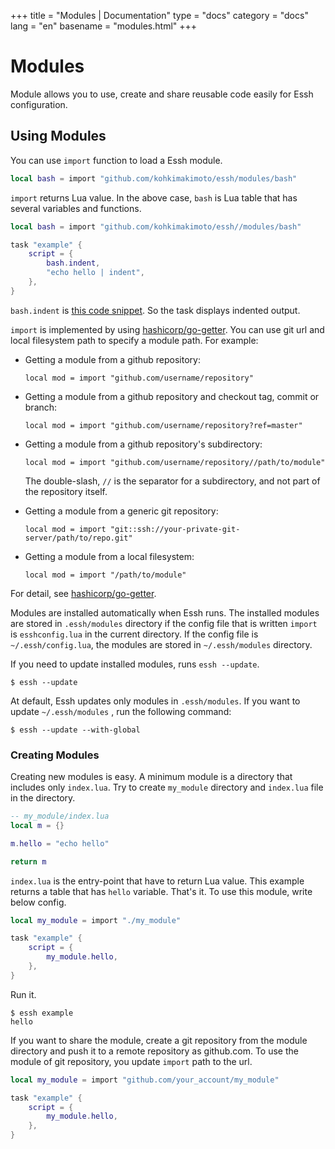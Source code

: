 +++
title = "Modules | Documentation"
type = "docs"
category = "docs"
lang = "en"
basename = "modules.html"
+++

# Modules

Module allows you to use, create and share reusable code easily for Essh configuration.

## Using Modules

You can use `import` function to load a Essh module.

~~~lua
local bash = import "github.com/kohkimakimoto/essh/modules/bash"
~~~

`import` returns Lua value. In the above case, `bash` is Lua table that has several variables and functions.

~~~lua
local bash = import "github.com/kohkimakimoto/essh//modules/bash"

task "example" {
    script = {
        bash.indent,
        "echo hello | indent",
    },
}
~~~

`bash.indent` is [this code snippet](https://github.com/kohkimakimoto/essh/blob/master/modules%2Fbash%2Findex.lua#L3-L17).
So the task displays indented output.

`import` is implemented by using [hashicorp/go-getter](https://github.com/hashicorp/go-getter). You can use git url and local filesystem path to specify a module path. For example:

* Getting a module from a github repository:

    ~~~
    local mod = import "github.com/username/repository"
    ~~~

* Getting a module from a github repository and checkout tag, commit or branch:

    ~~~
    local mod = import "github.com/username/repository?ref=master"
    ~~~

* Getting a module from a github repository's subdirectory:

    ~~~
    local mod = import "github.com/username/repository//path/to/module"
    ~~~

    The double-slash, `//` is the separator for a subdirectory, and not part of the repository itself.

* Getting a module from a generic git repository:
    
    ~~~~
    local mod = import "git::ssh://your-private-git-server/path/to/repo.git"
    ~~~~

* Getting a module from a local filesystem:

    ~~~
    local mod = import "/path/to/module"
    ~~~

For detail, see [hashicorp/go-getter](https://github.com/hashicorp/go-getter).

Modules are installed automatically when Essh runs. The installed modules are stored in `.essh/modules` directory if the config file that is written `import` is `esshconfig.lua` in the current directory.
If the config file is `~/.essh/config.lua`, the modules are stored in `~/.essh/modules` directory.

If you need to update installed modules, runs `essh --update`.

~~~
$ essh --update
~~~

At default, Essh updates only modules in `.essh/modules`. If you want to update `~/.essh/modules` , run the following command:

~~~
$ essh --update --with-global
~~~

### Creating Modules

Creating new modules is easy. A minimum module is a directory that includes only `index.lua`.
Try to create `my_module` directory and `index.lua` file in the directory.

~~~lua
-- my_module/index.lua
local m = {}

m.hello = "echo hello"

return m
~~~

`index.lua` is the entry-point that have to return Lua value. This example returns a table that has `hello` variable. That's it. To use this module, write below config.

~~~lua
local my_module = import "./my_module"

task "example" {
    script = {
        my_module.hello,
    },
}
~~~

Run it.

~~~
$ essh example
hello
~~~

If you want to share the module, create a git repository from the module directory and push it to a remote repository as github.com. To use the module of git repository, you update `import` path to the url.

~~~lua
local my_module = import "github.com/your_account/my_module"

task "example" {
    script = {
        my_module.hello,
    },
}
~~~
